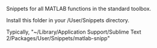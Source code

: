 Snippets for all MATLAB functions in the standard toolbox.  

Install this folder in your /User/Snippets directory.  

Typically, "~/Library/Application Support/Sublime Text 2/Packages/User/Snippets/matlab-snipp"

